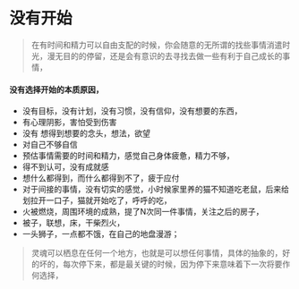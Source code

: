 # 没有开始



> 在有时间和精力可以自由支配的时候，你会随意的无所谓的找些事情消遣时光，漫无目的的停留，还是会有意识的去寻找去做一些有利于自己成长的事情，

#### 没有选择开始的本质原因，

* 没有目标，没有计划，没有习惯，没有信仰，没有想要的东西，
* 有心理阴影，害怕受到伤害
* 没有 想得到想要的念头，想法，欲望
* 对自己不够自信
* 预估事情需要的时间和精力，感觉自己身体疲惫，精力不够，
* 得不到认可，没有成就感
* 想什么都得到，而什么都得到不了，疲于应付
* 对于间接的事情，没有切实的感觉，小时候家里养的猫不知道吃老鼠，后来给划拉开一口子，猫就开始吃了，呼呼的吃，
* 火被燃烧，周围环境的成熟，提了N次同一件事情，关注之后的房子，
* 被子，联想，床，干柴烈火，
* 一头狮子，一点都不饿，在自己的地盘漫游；

> 灵魂可以栖息在任何一个地方，也就是可以想任何事情，具体的抽象的，好的坏的，每次停下来，都是最关键的时候，因为停下来意味着下一次将要作何选择，

